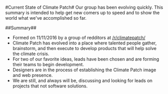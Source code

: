 #Current State of Climate Patch#
Our group has been evolving quickly. This summary is intended to help get new comers up to speed and to show the world what we've accomplished so far.

##Summary##
* Formed on 11/11/2016 by a group of redditors at [/r/climatepatch/](https://www.reddit.com/r/climatepatch/)
* Climate Patch has evolved into a place where talented people gather, brainstorm, and then execute to develop products that will help solve the climate crisis.
* For two of our favorite ideas, leads have been chosen and are forming their teams to begin development.
* Designers are in the process of establishing the Climate Patch image and web presence.
* We are still, and always will be, discussing and looking for leads on projects that not software solutions.
